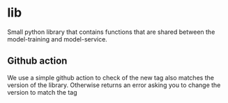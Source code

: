 # lib
Small python library that contains functions that are shared between the model-training and model-service.

## Github action
We use a simple github action to check of the new tag also matches the version of the library. Otherwise returns an error asking you to change the version to match the tag
